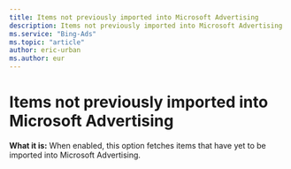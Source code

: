 ```yaml
---
title: Items not previously imported into Microsoft Advertising
description: Items not previously imported into Microsoft Advertising
ms.service: "Bing-Ads"
ms.topic: "article"
author: eric-urban
ms.author: eur
---
```


# Items not previously imported into Microsoft Advertising

**What it is:** When enabled, this option fetches items that have yet to be imported into  Microsoft Advertising.


